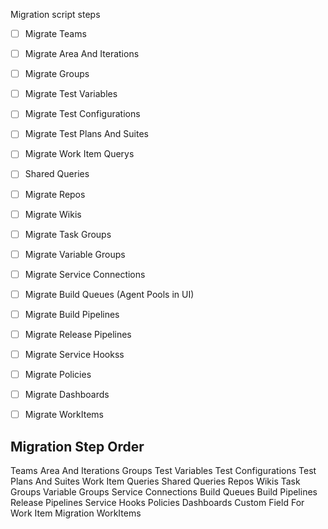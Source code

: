 
Migration script steps
- [ ] Migrate Teams
- [ ] Migrate Area And Iterations
- [ ] Migrate Groups
- [ ] Migrate Test Variables
- [ ] Migrate Test Configurations
- [ ] Migrate Test Plans And Suites
- [ ] Migrate Work Item Querys
- [ ] Shared Queries
- [ ] Migrate Repos
- [ ] Migrate Wikis
- [ ] Migrate Task Groups
- [ ] Migrate Variable Groups
- [ ] Migrate Service Connections
- [ ] Migrate Build Queues (Agent Pools in UI)
- [ ] Migrate Build Pipelines
- [ ] Migrate Release Pipelines
- [ ] Migrate Service Hookss
- [ ] Migrate Policies
- [ ] Migrate Dashboards
- [ ] Migrate WorkItems



Migration Step Order 
--------------------
Teams
Area And Iterations
Groups
Test Variables
Test Configurations
Test Plans And Suites
Work Item Queries
Shared Queries
Repos
Wikis
Task Groups
Variable Groups
Service Connections
Build Queues
Build Pipelines
Release Pipelines
Service Hooks
Policies
Dashboards
Custom Field For Work Item Migration
WorkItems








